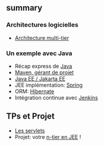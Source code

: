 ## summary

### Architectures logicielles

- [Architecture multi-tier](n_tier.md)

### Un exemple avec Java

- Récap express de [Java](java.md)
- [Maven, gérant de projet](java.md#maven)
- [Java EE / Jakarta EE](java.md#java-entreprise-edition--jakarta-ee-)
- JEE implémentation: [Spring](spring.md)
- ORM: [Hibernate](spring.md#hibernate)
- Intégration continue avec [Jenkins](jenkins.md)

## TPs et Projet

- [Les servlets](../tp/tp_1.md)
- Projet: votre [n-tier en JEE](../tp/projet.md) !